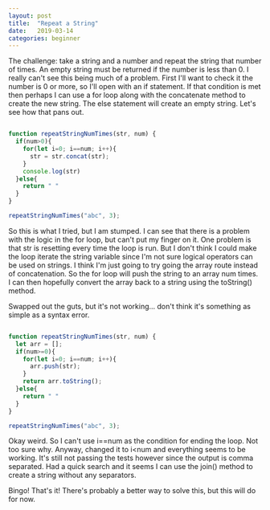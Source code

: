 ```yaml
---
layout: post
title:  "Repeat a String"
date:   2019-03-14
categories: beginner
---
```


The challenge: take a string and a number and repeat the string that number of times. An empty string must be returned if the number is less than 0. I really can't see this being much of a problem. First I'll want to check it the number is 0 or more, so I'll open with an if statement. If that condition is met then perhaps I can use a for loop along with the concatenate method to create the new string. The else statement will create an empty string. Let's see how that pans out.

```javascript

function repeatStringNumTimes(str, num) {
  if(num>0){
    for(let i=0; i==num; i++){
      str = str.concat(str);
    } 
    console.log(str)
  }else{
    return " "
  }
}

repeatStringNumTimes("abc", 3);

```

So this is what I tried, but I am stumped. I can see that there is a problem with the logic in the for loop, but can't put my finger on it. One problem is that str is resetting every time the loop is run. But I don't think I could make the loop iterate the string variable since I'm not sure logical operators can be used on strings. I think I'm just going to try going the array route instead of concatenation. So the for loop will push the string to an array num times. I can then hopefully convert the array back to a string using the toString() method.

Swapped out the guts, but it's not working... don't think it's something as simple as a syntax error.

```javascript

function repeatStringNumTimes(str, num) {
  let arr = [];
  if(num>=0){
    for(let i=0; i==num; i++){
      arr.push(str);
    }
    return arr.toString();    
  }else{
    return " "
  }
}

repeatStringNumTimes("abc", 3);
```

Okay weird. So I can't use i==num as the condition for ending the loop. Not too sure why. Anyway, changed it to i<num and everything seems to be working. It's still not passing the tests however since the output is comma separated. Had a quick search and it seems I can use the join() method to create a string without any separators. 

Bingo! That's it! There's probably a better way to solve this, but this will do for now.